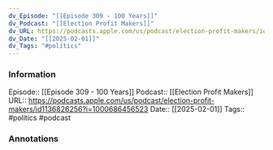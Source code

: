 ```yaml
---
dv_Episode: "[[Episode 309 - 100 Years]]"
dv_Podcast: "[[Election Profit Makers]]"
dv_URL: https://podcasts.apple.com/us/podcast/election-profit-makers/id1136826256?i=1000686456523
dv_Date: "[[2025-02-01]]"
dv_Tags: "#politics"
---
```

### Information

Episode:: [[Episode 309 - 100 Years]]
Podcast:: [[Election Profit Makers]]
URL:: https://podcasts.apple.com/us/podcast/election-profit-makers/id1136826256?i=1000686456523
Date:: [[2025-02-01]]
Tags:: #politics
#podcast


### Annotations

